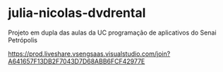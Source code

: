 # julia-nicolas-dvdrental
Projeto em dupla das aulas da UC programação de aplicativos do Senai Petrópolis

https://prod.liveshare.vsengsaas.visualstudio.com/join?A641657F13DB2F7043D7D68ABB6FCF42977E
